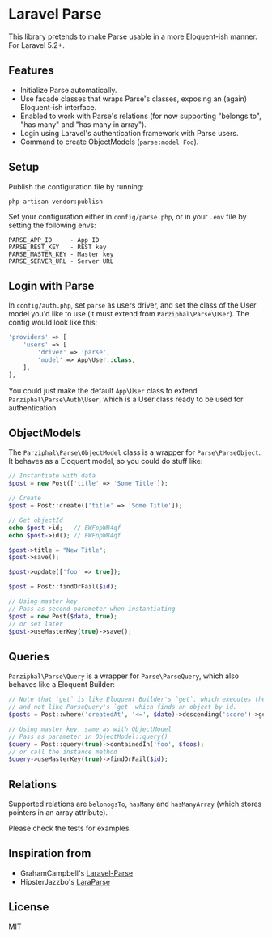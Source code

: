 # Laravel Parse

This library pretends to make Parse usable in a more Eloquent-ish manner. For Laravel 5.2+.

## Features

* Initialize Parse automatically.
* Use facade classes that wraps Parse's classes, exposing an (again) Eloquent-ish interface.
* Enabled to work with Parse's relations (for now supporting "belongs to", "has many" and "has many in array").
* Login using Laravel's authentication framework with Parse users.
* Command to create ObjectModels (`parse:model Foo`).

## Setup

Publish the configuration file by running:

    php artisan vendor:publish

Set your configuration either in `config/parse.php`, or in your `.env` file by setting the following envs:

    PARSE_APP_ID     - App ID
    PARSE_REST_KEY   - REST key
    PARSE_MASTER_KEY - Master key
    PARSE_SERVER_URL - Server URL

## Login with Parse

In `config/auth.php`, set `parse` as users driver, and set the class of the User model you'd like to use (it must extend from `Parziphal\Parse\User`). The config would look like this:

```php
'providers' => [
    'users' => [
        'driver' => 'parse',
        'model' => App\User::class,
    ],
],
```

You could just make the default `App\User` class to extend `Parziphal\Parse\Auth\User`, which is a User class ready to be used for authentication.

## ObjectModels

The `Parziphal\Parse\ObjectModel` class is a wrapper for `Parse\ParseObject`. It behaves as a Eloquent model, so you could do stuff like:

```php
// Instantiate with data
$post = new Post(['title' => 'Some Title']);

// Create
$post = Post::create(['title' => 'Some Title']);

// Get objectId
echo $post->id;   // EWFppWR4qf
echo $post->id(); // EWFppWR4qf

$post->title = "New Title";
$post->save();

$post->update(['foo' => true]);

$post = Post::findOrFail($id);

// Using master key
// Pass as second parameter when instantiating
$post = new Post($data, true);
// or set later
$post->useMasterKey(true)->save();
```

## Queries

`Parziphal\Parse\Query` is a wrapper for `Parse\ParseQuery`, which also behaves like a Eloquent Builder:

```php
// Note that `get` is like Eloquent Builder's `get`, which executes the query,
// and not like ParseQuery's `get` which finds an object by id.
$posts = Post::where('createdAt', '<=', $date)->descending('score')->get();

// Using master key, same as with ObjectModel
// Pass as parameter in ObjectModel::query()
$query = Post::query(true)->containedIn('foo', $foos);
// or call the instance method
$query->useMasterKey(true)->findOrFail($id);
```

## Relations

Supported relations are `belonogsTo`, `hasMany` and `hasManyArray` (which stores pointers in an array attribute).

Please check the tests for examples.

## Inspiration from

* GrahamCampbell's [Laravel-Parse](https://github.com/GrahamCampbell/Laravel-Parse/)
* HipsterJazzbo's [LaraParse](https://github.com/HipsterJazzbo/LaraParse)

## License

MIT

